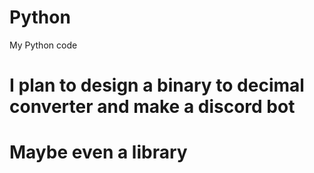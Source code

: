 # Python
My Python code
# I plan to design a binary to decimal converter and make a discord bot
# Maybe even a library 
